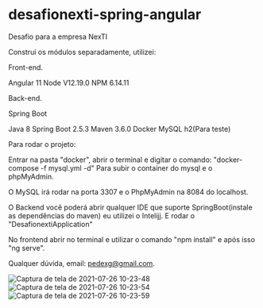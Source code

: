 # desafionexti-spring-angular
Desafio para a empresa NexTI


Construi os módulos separadamente, utilizei:

Front-end.

Angular 11
Node V12.19.0
NPM 6.14.11

Back-end.

Spring Boot

Java 8
Spring Boot 2.5.3
Maven 3.6.0
Docker
MySQL
h2(Para teste)


Para rodar o projeto:

Entrar na pasta "docker", abrir o terminal e digitar o comando:
"docker-compose -f mysql.yml -d" Para subir o container do mysql e o phpMyAdmin.

O MySQL irá rodar na porta 3307 e o PhpMyAdmin na 8084 do localhost.

O Backend você poderá abrir qualquer IDE que suporte SpringBoot(instale as dependências do maven)
eu utilizei o Intelijj. E rodar o "DesafionextiApplication"

No frontend abrir no terminal e utilizar o comando "npm install" e após isso "ng serve".

Qualquer dúvida, email: pedexg@gmail.com.


![Captura de tela de 2021-07-26 10-23-48](https://user-images.githubusercontent.com/48767712/126997786-8711559b-2807-4ac1-b134-dee8b737e911.png)
![Captura de tela de 2021-07-26 10-23-54](https://user-images.githubusercontent.com/48767712/126997799-8ebcf3f8-e584-4ca3-bd28-1007e04a70b6.png)
![Captura de tela de 2021-07-26 10-23-59](https://user-images.githubusercontent.com/48767712/126997805-13001636-1db9-4162-a64c-32b33b7f184b.png)
